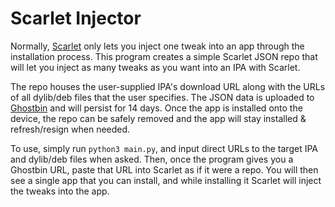 # Scarlet Injector
Normally, [Scarlet](https://usescarlet.com) only lets you inject one tweak into an app through the installation process. This program creates a simple Scarlet JSON repo that will let you inject as many tweaks as you want into an IPA with Scarlet. 

The repo houses the user-supplied IPA's download URL along with the URLs of all dylib/deb files that the user specifies. The JSON data is uploaded to [Ghostbin](https://paste.bingner.com) and will persist for 14 days. Once the app is installed onto the device, the repo can be safely removed and the app will stay installed & refresh/resign when needed.

To use, simply run `python3 main.py`, and input direct URLs to the target IPA and dylib/deb files when asked. Then, once the program gives you a Ghostbin URL, paste that URL into Scarlet as if it were a repo. You will then see a single app that you can install, and while installing it Scarlet will inject the tweaks into the app.
